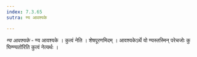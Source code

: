 ```yaml
---
index: 7.3.65
sutra: ण्य आवश्यके

---
```

_ण्य आवश्यके_ - ण्य आवश्यके । कुत्वं नेति । शेषपूरणमिदम् । आवश्यकेऽर्थे यो ण्यस्तस्मिन् परेचजोः कु घिण्ण्यतो॑रिति कुत्वं नेत्यर्थः ।